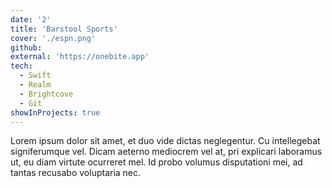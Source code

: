 ```yaml
---
date: '2'
title: 'Barstool Sports'
cover: './espn.png'
github:
external: 'https://onebite.app'
tech:
  - Swift
  - Realm
  - Brightcove
  - Git
showInProjects: true
---
```


Lorem ipsum dolor sit amet, et duo vide dictas neglegentur. Cu intellegebat signiferumque vel. Dicam aeterno mediocrem vel at, pri explicari laboramus ut, eu diam virtute ocurreret mel. Id probo volumus disputationi mei, ad tantas recusabo voluptaria nec.
